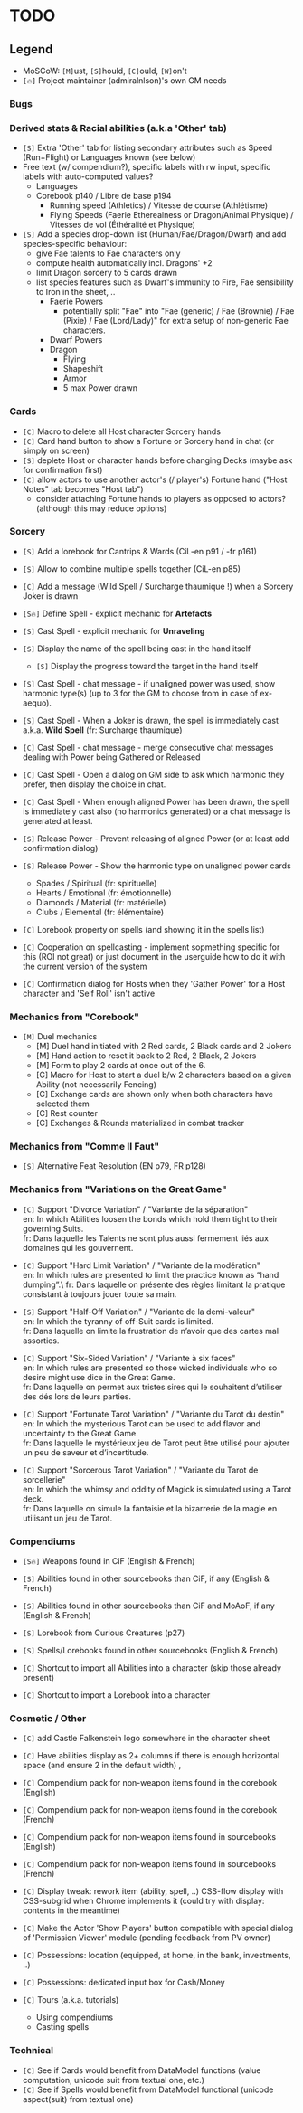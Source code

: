 # TODO

## Legend
+ MoSCoW: `[M]`ust, `[S]`hould, `[C]`ould, `[W]`on't
+ `[🔥]` Project maintainer (admiralnlson)'s own GM needs

### Bugs

### Derived stats & Racial abilities (a.k.a 'Other' tab)

+ `[S]` Extra 'Other' tab for listing secondary attributes such as Speed (Run+Flight) or Languages known (see below)
+ Free text (w/ compendium?), specific labels with rw input, specific labels with auto-computed values?
  + Languages
  + Corebook p140 / Libre de base p194
    + Running speed (Athletics) / Vitesse de course (Athlétisme)
    + Flying Speeds (Faerie Etherealness or Dragon/Animal Physique) / Vitesses de vol (Éthéralité et Physique)
+ `[S]` Add a species drop-down list (Human/Fae/Dragon/Dwarf) and add species-specific behaviour:
  + give Fae talents to Fae characters only
  + compute health automatically incl. Dragons' +2
  + limit Dragon sorcery to 5 cards drawn
  + list species features such as Dwarf's immunity to Fire, Fae sensibility to Iron in the sheet, ..
    + Faerie Powers
      + potentially split "Fae" into "Fae (generic) / Fae (Brownie) / Fae (Pixie) / Fae (Lord/Lady)" for extra setup of non-generic Fae characters.
    + Dwarf Powers
    + Dragon
      + Flying
      + Shapeshift
      + Armor
      + 5 max Power drawn

### Cards

+ `[C]` Macro to delete all Host character Sorcery hands
+ `[C]` Card hand button to show a Fortune or Sorcery hand in chat (or simply on screen)
+ `[S]` deplete Host or character hands before changing Decks (maybe ask for confirmation first)
+ `[C]` allow actors to use another actor's (/ player's) Fortune hand ("Host Notes" tab becomes "Host tab")
  + consider attaching Fortune hands to players as opposed to actors? (although this may reduce options)

### Sorcery

+ `[S]` Add a lorebook for Cantrips & Wards (CiL-en p91 / -fr p161)
+ `[S]` Allow to combine multiple spells together (CiL-en p85)
+ `[C]` Add a message (Wild Spell / Surcharge thaumique !) when a Sorcery Joker is drawn
+ `[S🔥]` Define Spell - explicit mechanic for **Artefacts**
+ `[S]` Cast Spell - explicit mechanic for **Unraveling**
+ `[S]` Display the name of the spell being cast in the hand itself
  + `[S]` Display the progress toward the target in the hand itself
+ `[S]` Cast Spell - chat message - if unaligned power was used, show harmonic type(s) (up to 3 for the GM to choose from in case of ex-aequo).
+ `[S]` Cast Spell - When a Joker is drawn, the spell is immediately cast a.k.a. **Wild Spell** (fr: Surcharge thaumique)
+ `[C]` Cast Spell - chat message - merge consecutive chat messages dealing with Power being Gathered or Released
+ `[C]` Cast Spell - Open a dialog on GM side to ask which harmonic they prefer, then display the choice in chat.
+ `[C]` Cast Spell - When enough aligned Power has been drawn, the spell is immediately cast also (no harmonics generated) or a chat message is generated at least.
+ `[S]` Release Power - Prevent releasing of aligned Power (or at least add confirmation dialog)
+ `[S]` Release Power - Show the harmonic type on unaligned power cards
  + Spades / Spiritual (fr: spirituelle)
  + Hearts / Emotional (fr: émotionnelle)
  + Diamonds / Material (fr: matérielle)
  + Clubs / Elemental (fr: élémentaire)

+ `[C]` Lorebook property on spells (and showing it in the spells list)

+ `[C]` Cooperation on spellcasting - implement sopmething specific for this (ROI not great) or just document in the userguide how to do it with the current version of the system

+ `[C]` Confirmation dialog for Hosts when they 'Gather Power' for a Host character and 'Self Roll' isn't active

### Mechanics from "Corebook"

+ `[M]` Duel mechanics
  + [M] Duel hand initiated with 2 Red cards, 2 Black cards and 2 Jokers
  + [M] Hand action to reset it back to 2 Red, 2 Black, 2 Jokers
  + [M] Form to play 2 cards at once out of the 6.
  + [C] Macro for Host to start a duel b/w 2 characters based on a given Ability (not necessarily Fencing)
  + [C] Exchange cards are shown only when both characters have selected them
  + [C] Rest counter
  + [C] Exchanges & Rounds materialized in combat tracker

### Mechanics from "Comme Il Faut"

+ `[S]` Alternative Feat Resolution (EN p79, FR p128)

### Mechanics from "Variations on the Great Game"

+ `[C]` Support "Divorce Variation" / "Variante de la séparation"\
        en: In which Abilities loosen the bonds which hold them tight to their governing Suits.\
        fr: Dans laquelle les Talents ne sont plus aussi fermement liés aux domaines qui les gouvernent.

+ `[C]` Support "Hard Limit Variation" / "Variante de la modération"\
        en: In which rules are presented to limit the practice known as “hand dumping”.\ 
        fr: Dans laquelle on présente des règles limitant la pratique consistant à toujours jouer toute sa main.

+ `[S]` Support "Half-Off Variation" / "Variante de la demi-valeur"\
        en: In which the tyranny of off-Suit cards is limited.\
        fr: Dans laquelle on limite la frustration de n’avoir que des cartes mal assorties.

+ `[C]` Support "Six-Sided Variation" / "Variante à six faces"\
        en: In which rules are presented so those wicked individuals who so desire might use dice in the Great Game.\
        fr: Dans laquelle on permet aux tristes sires qui le souhaitent d’utiliser des dés lors de leurs parties.

+ `[C]` Support "Fortunate Tarot Variation" / "Variante du Tarot du destin"\
        en: In which the mysterious Tarot can be used to add flavor and uncertainty to the Great Game.\
        fr: Dans laquelle le mystérieux jeu de Tarot peut être utilisé pour ajouter un peu de saveur et d’incertitude.

+ `[C]` Support "Sorcerous Tarot Variation" / "Variante du Tarot de sorcellerie"\
        en: In which the whimsy and oddity of Magick is simulated using a Tarot deck.\
        fr: Dans laquelle on simule la fantaisie et la bizarrerie de la magie en utilisant un jeu de Tarot.

### Compendiums

+ `[S🔥]` Weapons found in CiF (English & French)
+ `[S]` Abilities found in other sourcebooks than CiF, if any (English & French)
+ `[S]` Abilities found in other sourcebooks than CiF and MoAoF, if any (English & French)
+ `[S]` Lorebook from Curious Creatures (p27)
+ `[S]` Spells/Lorebooks found in other sourcebooks (English & French)

+ `[C]` Shortcut to import all Abilities into a character (skip those already present)
+ `[C]` Shortcut to import a Lorebook into a character

### Cosmetic / Other

+ `[C]` add Castle Falkenstein logo somewhere in the character sheet

+ `[C]` Have abilities display as 2+ columns if there is enough horizontal space (and ensure 2 in the default width)
,
+ `[C]` Compendium pack for non-weapon items found in the corebook (English)
+ `[C]` Compendium pack for non-weapon items found in the corebook (French)
+ `[C]` Compendium pack for non-weapon items found in sourcebooks (English)
+ `[C]` Compendium pack for non-weapon items found in sourcebooks (French)

+ `[C]` Display tweak: rework item (ability, spell, ..) CSS-flow display with CSS-subgrid when Chrome implements it (could try with display: contents in the meantime)

+ `[C]` Make the Actor 'Show Players' button compatible with special dialog of 'Permission Viewer' module (pending feedback from PV owner)

+ `[C]` Possessions: location (equipped, at home, in the bank, investments, ..)
+ `[C]` Possessions: dedicated input box for Cash/Money

+ `[C]` Tours (a.k.a. tutorials)
  + Using compendiums
  + Casting spells

### Technical

+ `[C]` See if Cards would benefit from DataModel functions (value computation, unicode suit from textual one, etc.)
+ `[C]` See if Spells would benefit from DataModel functional (unicode aspect(suit) from textual one)
